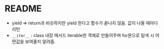 # README

- yield => return과 비슷하지만 yield 한다고 함수가 끝나지 않음. 값이 나올 때마다 리턴
- `__iter__` : class 내장 메서드 iterable한 객체로 만들어주며 for문으로 탐색 시 어떤값을 보여줄지 알려줌.